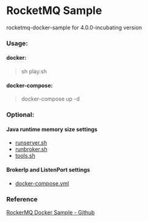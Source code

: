 # RocketMQ Sample
rocketmq-docker-sample for 4.0.0-incubating version

### Usage:

#### docker:
> sh play.sh

#### docker-compose:
> docker-compose up -d


### Optional:

#### Java runtime memory size settings
* [runserver.sh](base/apache-rocketmq-all/bin/runserver.sh)
* [runbroker.sh](base/apache-rocketmq-all/bin/runbroker.sh)
* [tools.sh](base/apache-rocketmq-all/bin/tools.sh)

#### BrokerIp and ListenPort settings
* [docker-compose.yml](docker-compose.yml)

### Reference
[RockerMQ Docker Sample - Github](https://github.com/jingxizheng/rocketmq-docker-sample)